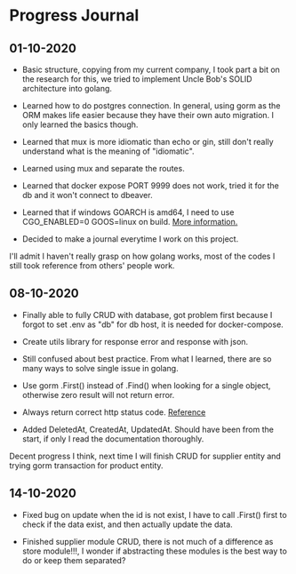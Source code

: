 # Progress Journal

## 01-10-2020

- Basic structure, copying from my current company, I took part a bit on the research for this, we tried to implement Uncle Bob's SOLID architecture into golang.

- Learned how to do postgres connection. In general, using gorm as the ORM makes life easier because they have their own auto migration. I only learned the basics though.

- Learned that mux is more idiomatic than echo or gin, still don't really understand what is the meaning of "idiomatic".

- Learned using mux and separate the routes.

- Learned that docker expose PORT 9999 does not work, tried it for the db and it won't connect to dbeaver.

- Learned that if windows GOARCH is amd64, I need to use CGO_ENABLED=0 GOOS=linux on build. [More information.](https://stackoverflow.com/questions/20829155/how-to-cross-compile-from-windows-to-linux)

- Decided to make a journal everytime I work on this project.

I'll admit I haven't really grasp on how golang works, most of the codes I still took reference from others' people work.

## 08-10-2020

- Finally able to fully CRUD with database, got problem first because I forgot to set .env as "db" for db host, it is needed for docker-compose.

- Create utils library for response error and response with json.

- Still confused about best practice. From what I learned, there are so many ways to solve single issue in golang.

- Use gorm .First() instead of .Find() when looking for a single object, otherwise zero result will not return error.

- Always return correct http status code. [Reference](https://www.iana.org/assignments/http-status-codes/http-status-codes.xhtml)

- Added DeletedAt, CreatedAt, UpdatedAt. Should have been from the start, if only I read the documentation thoroughly.

Decent progress I think, next time I will finish CRUD for supplier entity and trying gorm transaction for product entity.

## 14-10-2020

- Fixed bug on update when the id is not exist, I have to call .First() first to check if the data exist, and then actually update the data.

- Finished supplier module CRUD, there is not much of a difference as store module!!!, I wonder if abstracting these modules is the best way to do or keep them separated?
